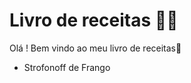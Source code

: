 # Livro de receitas :man_cook:

Olá ! Bem vindo ao meu livro de receitas:wave:

- Strofonoff de Frango
